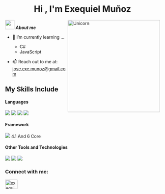 
<h1 align="center"><b>Hi , I'm Exequiel Muñoz </b></h1>

<img align="right" width=300px alt="Unicorn" src="https://media0.giphy.com/media/v1.Y2lkPTc5MGI3NjExazYyOHVyZjMyaTF5amFtOXR0N3dsczJxYms2aWlsNGpxcnNuN3NhYSZlcD12MV9pbnRlcm5hbF9naWZfYnlfaWQmY3Q9Zw/qgQUggAC3Pfv687qPC/giphy.gif" />

<img src="[https://media.giphy.com/media/ObNTw8Uzwy6KQ/giphy.gif" width="30px](https://images.app.goo.gl/BE5qXEXEPs9MX37n7)">&nbsp;***About me***

- 🌱 I’m currently learning ...
  - C#
  - JavaScript

- 📫 Reach out to me at: <a href="jose.exe.munoz@gmail.com">jose.exe.munoz@gmail.com</a>

## My Skills Include

<h4> Languages </h4>
<span> 
  <img src="https://img.shields.io/badge/HTML5-E34F26?style=for-the-badge&logo=html5&logoColor=white">
  <img src="https://img.shields.io/badge/CSS3-1572B6?style=for-the-badge&logo=css3&logoColor=white">
  <img src="https://img.shields.io/badge/JavaScript-F7DF1E?style=for-the-badge&logo=javascript&logoColor=black">
  <img src="https://img.shields.io/badge/c%23-%23239120.svg?style=for-the-badge&logo=csharp&logoColor=white">

</span>
<h4> Framework </h4>
<span> 
  <img src="https://img.shields.io/badge/.NET-5C2D91?style=for-the-badge&logo=.net&logoColor=white">  4.1 And 6 Core

</span>

<h4> Other Tools and Technologies </h4>
<span>
  <img src="https://img.shields.io/badge/Git-F05032?style=for-the-badge&logo=git&logoColor=white">
  <img src="https://img.shields.io/badge/Notion-%23000000.svg?style=for-the-badge&logo=notion&logoColor=white">
  <img src="https://img.shields.io/badge/MySQL-00000F?style=for-the-badge&logo=mysql&logoColor=white">
  
</span>

<h3 align="left">Connect with me:</h3>
<p align="left">
<a href="https://www.linkedin.com/in/exequiel-mu%C3%B1oz-desarrollador-web" target="blank"><img align="center" src="https://raw.githubusercontent.com/rahuldkjain/github-profile-readme-generator/master/src/images/icons/Social/linked-in-alt.svg" alt="exequiel muñoz" height="30" width="40" /></a>
</p>


